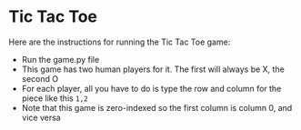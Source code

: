 # Tic Tac Toe

Here are the instructions for running the Tic Tac Toe game:

* Run the game.py file
* This game has two human players for it. The first will always be X, the second O
* For each player, all you have to do is type the row and column for the piece like this `1,2`
* Note that this game is zero-indexed so the first column is column 0, and vice versa